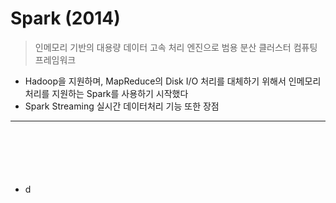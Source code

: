 # Spark (2014)
> 인메모리 기반의 대용량 데이터 고속 처리 엔진으로 범용 분산 클러스터 컴퓨팅 프레임워크
* Hadoop을 지원하며, MapReduce의 Disk I/O 처리를 대체하기 위해서 인메모리 처리를 지원하는 Spark를 사용하기 시작했다
* Spark Streaming 실시간 데이터처리 기능 또한 장점

<hr>
<br>

## 
####

<br>

###
* d

<br>


